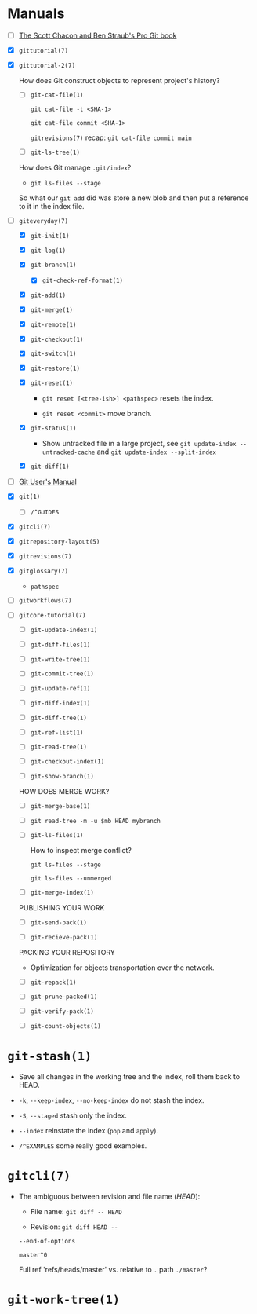 # Manuals

- [ ] [The Scott Chacon and Ben Straub's Pro Git book]

- [x] `gittutorial(7)`

- [x] `gittutorial-2(7)`

  How does Git construct objects to represent project's history?

  + [ ] `git-cat-file(1)`

    `git cat-file -t <SHA-1>`

    `git cat-file commit <SHA-1>`

    `gitrevisions(7)` recap: `git cat-file commit main`

  + [ ] `git-ls-tree(1)`

  How does Git manage `.git/index`?

  + `git ls-files --stage`

  So what our `git add` did was store a new blob and then put a
  reference to it in the index file.

- [ ] `giteveryday(7)`

  + [x] `git-init(1)`

  + [x] `git-log(1)`

  + [x] `git-branch(1)`

    * [x] `git-check-ref-format(1)`

  + [x] `git-add(1)`

  + [x] `git-merge(1)`

  + [x] `git-remote(1)`

  + [x] `git-checkout(1)`

  + [x] `git-switch(1)`

  + [x] `git-restore(1)`

  + [x] `git-reset(1)`

    * `git reset [<tree-ish>] <pathspec>` resets the index.

    * `git reset <commit>` move branch.

  + [x] `git-status(1)`

    * Show untracked file in a large project, see `git update-index
      --untracked-cache` and `git update-index --split-index`

  + [x] `git-diff(1)`

- [ ] [Git User's Manual]

- [x] `git(1)`

  + [ ] `/^GUIDES`

- [x] `gitcli(7)`

- [x] `gitrepository-layout(5)`

- [x] `gitrevisions(7)`

- [x] `gitglossary(7)`

  + `pathspec`

- [ ] `gitworkflows(7)`

- [ ] `gitcore-tutorial(7)`

  + [ ] `git-update-index(1)`

  + [ ] `git-diff-files(1)`

  + [ ] `git-write-tree(1)`

  + [ ] `git-commit-tree(1)`

  + [ ] `git-update-ref(1)`

  + [ ] `git-diff-index(1)`

  + [ ] `git-diff-tree(1)`

  + [ ] `git-ref-list(1)`

  + [ ] `git-read-tree(1)`

  + [ ] `git-checkout-index(1)`

  + [ ] `git-show-branch(1)`

  HOW DOES MERGE WORK?

  + [ ] `git-merge-base(1)`

  + [ ] `git read-tree -m -u $mb HEAD mybranch`

  + [ ] `git-ls-files(1)`

    How to inspect merge conflict?

    `git ls-files --stage`

    `git ls-files --unmerged`

  + [ ] `git-merge-index(1)`

  PUBLISHING YOUR WORK

  + [ ] `git-send-pack(1)`

  + [ ] `git-recieve-pack(1)`

  PACKING YOUR REPOSITORY

  + Optimization for objects transportation over the network.

  + [ ] `git-repack(1)`

  + [ ] `git-prune-packed(1)`

  + [ ] `git-verify-pack(1)`

  + [ ] `git-count-objects(1)`

[The Scott Chacon and Ben Straub's Pro Git book]:
https://git-scm.com/book

[Git User's Manual]:
https://git-scm.com/docs/user-manual

# `git-stash(1)`

  + Save all changes in the working tree and the index, roll them back
    to HEAD.

  + `-k`, `--keep-index`, `--no-keep-index` do not stash the index.

  + `-S`, `--staged` stash only the index.

  + `--index` reinstate the index (`pop` and `apply`).

  + `/^EXAMPLES` some really good examples.

# `gitcli(7)`

- The ambiguous between revision and file name (*HEAD*):

  + File name: `git diff -- HEAD`

  + Revision: `git diff HEAD --`

  `--end-of-options`

  `master^0`

  Full ref 'refs/heads/master' vs. relative to `.` path `./master`?

# `git-work-tree(1)`

